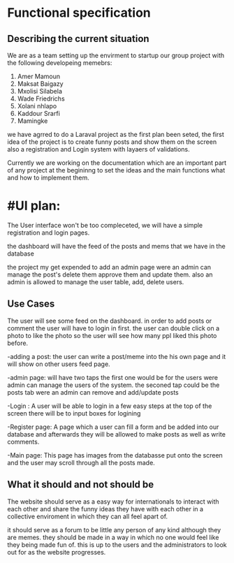 # Functional specification

## Describing the current situation

We are as a team setting up the envirment to startup our group project with the following developeing memebrs:

1. Amer Mamoun
2. Maksat Baigazy
3. Mxolisi Silabela
4. Wade Friedrichs
5. Xolani nhlapo
6. Kaddour Srarfi
7. Mamingke

we have agrred to do a Laraval project as the first plan been seted, the first idea of the project is to create funny posts and show them on the screen also a registration and Login system with layaers of validations.

Currently we are working on the documentation which are an important part of any project at the begininng to set the ideas and the main functions what and how to implement them.

# #UI plan:

The User interface won't be too compleceted, we will have a simple registration and login pages.

the dashboard will have the feed of the posts and mems that we have in the database

the project my get expended to add an admin page were an admin can manage the post's delete them approve them and update them. also an admin is allowed to manage the user table, add, delete users.

## Use Cases

The user will see some feed on the dashboard. in order to add posts or comment the user will have to login in first. the user can double click on a photo to like the photo so the user will see how many ppl liked this photo before.

-adding a post:
the user can write a post/meme into the his own page and it will show on other users feed page.

-admin page:
will have two taps the first one would be for the users were admin can manage the users of the system.
the seconed tap could be the posts tab were an admin can remove and add/update posts

-Login :
A user will be able to login in a few easy steps at the top of the screen there will be to input boxes for logining

-Register page:
A page which a user can fill a form and be added into our database and afterwards they will be allowed to make posts as well as write comments.

-Main page:
This page has images from the databasse put onto the screen and the user may scroll through all the posts made.

## What it should and not should be 

The website should serve as a easy way for internationals to interact with each other and share the funny ideas they have with each other in a collective enviroment in which they can all feel apart of. 

it should serve as a forum to be little any person of any kind although they are memes. they should be made in a way in which no one would feel like they being made fun of. this is up to the users and the administrators to look out for as the website progresses.
